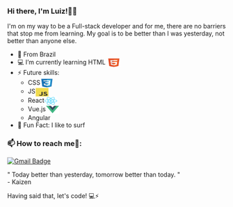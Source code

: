 ### Hi there, I'm Luiz!🦊👋

I'm on my way to be a Full-stack developer and for me, there are no barriers that stop me from learning.
My goal is to be better than I was yesterday, not better than anyone else.

- 🌱 From Brazil
- 💻 I’m currently learning HTML <img align="center" alt="-html5" height="20" width="30" src="https://raw.githubusercontent.com/devicons/devicon/master/icons/html5/html5-original.svg">
- ⚡ Future skills: 
    - CSS<img align="center" alt="-css3" height="20" width="30" src="https://raw.githubusercontent.com/devicons/devicon/master/icons/css3/css3-original.svg">
    - JS<img align="center" alt="-javascript" height="20" width="30" src="https://raw.githubusercontent.com/devicons/devicon/master/icons/javascript/javascript-original.svg">
    - React<img align="center" alt="-react" height="20" width="30" src="https://raw.githubusercontent.com/devicons/devicon/master/icons/react/react-original.svg">
    - Vue.js<img align="center" alt="-vuejs" height="20" width="30" src="https://raw.githubusercontent.com/devicons/devicon/master/icons/vuejs/vuejs-original.svg">
    - Angular
- 🌊 Fun Fact: I like to surf

<h3 align="left">📫 How to reach me🦊:</h3>

[![Gmail Badge](https://img.shields.io/badge/-Gmail-c14438?style=flat-square&logo=Gmail&logoColor=white&link=mailto:olsdev.contato@gmail.com)](mailto:olsdev.contato@gmail.com)

" Today better than yesterday, tomorrow better than today. "
    <br> - Kaizen
    
Having said that, let's code! 💻⚡
